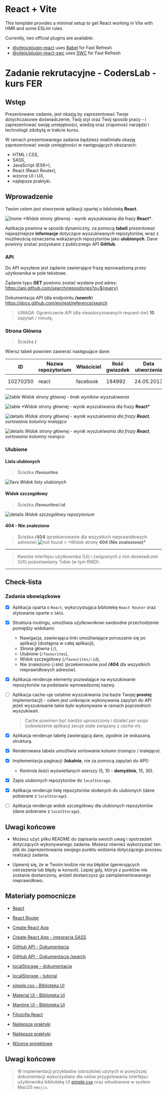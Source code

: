 # React + Vite

This template provides a minimal setup to get React working in Vite with HMR and some ESLint rules.

Currently, two official plugins are available:

- [@vitejs/plugin-react](https://github.com/vitejs/vite-plugin-react/blob/main/packages/plugin-react/README.md) uses [Babel](https://babeljs.io/) for Fast Refresh
- [@vitejs/plugin-react-swc](https://github.com/vitejs/vite-plugin-react-swc) uses [SWC](https://swc.rs/) for Fast Refresh

# Zadanie rekrutacyjne - CodersLab - kurs FER

## Wstęp

Prezentowane zadanie, jest okazją by zaprezentować Twoje dotychczasowe doświadczenie, Twój styl oraz Twój sposób pracy - i zaprezentować swoję umiejętności, wiedzę oraz znajomość narzędzi i technologii zdobytą w trakcie kursu.

W ramach prezentowanego zadania będziesz miał/miała okazję zaprezentować swoje umiejętności w następujących obszarach:

- HTML i CSS,
- SASS,
- JavaScript (ES6+),
- React (React Router),
- wzorce UI i UX,
- najlepsze praktyki.

## Wprowadzenie

Twoim celem jest stworzenie aplikacji opartej o bibliotekę **React**.

![home](images/strona_g%C5%82%C3%B3wna_wyniki_wyszukiwania.png)
\*Widok strony głównej - wynik wyszukiwania dla frazy **React\***.

Aplikacja powinna w sposób dynamiczny, za pomocą **tabeli** prezentować najważniejsze **informacje** dotyczące wyszukiwanych repozytoriów, wraz z możliwością oznaczenia wskazanych repozytoriów jako **ulubionych**. Dane powinny zostać pozyskane z publicznego API **GitHub**.

### API

Do API wysyłane jest żądanie zawierające frazę wprowadzoną przez użytkownika w pole tekstowe.

Żądanie typu **GET** powinno zostać wysłane pod adres: https://api.github.com/search/repositories?q=${query}

Dokumentacja API (dla endpointu _**/search**_) https://docs.github.com/en/rest/reference/search

> UWAGA: Ograniczenie API (dla nieautoryzowanych request-ów) **10** zapytań / minutę.

### Strona Główna

> Ścieżka **/**

Wiersz tabeli powinien zawierać następujące dane:

| ID       | Nazwa repozytorium | Właściciel | Ilość gwiazdek | Data utworzenia | Ulubione     |
| -------- | ------------------ | ---------- | -------------- | --------------- | ------------ |
| 10270250 | react              | facebook   | 184992         | 24.05.2013      | Dodaj / Usuń |

![table](images/strona_główna_brak_wyników_wyszukiwania.png)
_Widok strony głównej - brak wyników wyszukiwania_

![table](images/strona_główna_wyniki_wyszukiwania.png)
\*Widok strony głównej - wynik wyszukiwania dla frazy **React\***

![details](images/strona_główna_wyniki_wyszukiwania_sortowanie_malejąco.png)
_Widok strony głównej - wynik wyszukiwania dla frazy **React**, sortowanie kolumny malejąco_

![details](images/strona_główna_wyniki_wyszukiwania_sortowanie_rosnąco.png)
_Widok strony głównej - wynik wyszukiwania dla frazy **React**, sortowanie kolumny rosnąco_

### Ulubione

#### Lista ulubionych

> Ścieżka **/favourites**

![favs](images/ulubione_widok_listy.png)
_Widok listy ulubionych_

#### Widok szczegółowy

> Ścieżka **/favourites/:id**

![details](images/ulubione_widok_szczegółowy.png)
_Widok szczegółowy repozytorium_

#### 404 - Nie znaleziono

> Ścieżka **/404** (przekierowanie dla wszystkich nieprawidłowych adresów)
> ![not found](images/nie_znaleziono_404.png) > \*Widok strony **404 (Nie znaleziono)\***

---

> Kwestie interfejsu użytkownika (UI) i związanych z nim doświadczeń (UX) pozostawiamy Tobie (w tym RWD).

---

## Check-lista

### Zadania obowiązkowe

- [x] Aplikacja oparta o `React`, wykorzystująca bibliotekę `React Router` oraz stylowanie oparte o `SASS`.
- [x] Struktura routingu, umożliwia użytkownikowi swobodne przechodzenie pomiędzy widokami:
  - Nawigacja, zawierająca linki umożliwiające poruszanie się po aplikacji (dostępna w całej aplikacji),
  - Strona główna (`/`),
  - Ulubione (`/favourites`),
  - Widok szczegółowy (`/favourites/:id`),
  - Nie znaleziono (`/404`) (przekierowanie pod **/404** dla wszystkich nieprawidłowych adresów).
- [x] Aplikacja renderuje elementy pozwalające na wyszukiwanie repozytoriów na podstawie wprowadzonej nazwy.
- [ ] Aplikacja cache-uje ostatnie wyszukiwania (na bazie Twojej **prostej** implementacji) - celem jest uniknięcie wykonywania zapytań do API jeżeli wyszukiwanie takie było wykonywane w ramach poprzednich wyszukiwań.

  > Cache powinien być bardzo uproszczony i działać _per sesja_ (odświeżenie aplikacji zeruje state związany z cache-m).

- [x] Aplikacja renderuje tabelę zawierającą dane, zgodnie ze wskazaną strukturą.
- [x] Renderowana tabela umożliwia sortowanie kolumn (rosnąco / malejąco).
- [x] Implementacja paginacji (**lokalnie**, nie za pomocą zapytań do API):
  - Kontrola ilośći wyświetlanych wierszy (5, 10 - **domyślnie**, 15, 30).
- [x] Zapis ulubionych repozytoriów do `localStorage`.
- [x] Aplikacja renderuje listę repozytoriów dodanych do ulubionych (dane pobierane z `localStorage`).
- [ ] Aplikacja renderuje widok szczegółowy dla ulubionych repozytoriów (dane pobierane z `localStorage`).

## Uwagi końcowe

- Możesz użyć pliku README do zapisania swoich uwag i spotrzeżeń dotyczących wykonywanego zadania. Możesz również wykorzystać ten plik do zaprezentowania swojego punktu widzenia dotyczącego procesu realizacji zadania.

- Upewnij się, że w Twoim kodzie nie ma błędów (generujących ostrzeżenia lub błędy w konsoli). Lepiej gdy, któryś z punktów nie zostanie dostarczony, aniżeli dostarczysz go zaimplementowanego nieprawidłowo.

## Materiały pomocnicze

- [React](https://pl.reactjs.org/)
- [React Router](https://reactrouter.com/)

- [Create React App](https://create-react-app.dev/)
- [Create React App - integracja SASS](https://create-react-app.dev/docs/adding-a-sass-stylesheet/)

- [GitHub API - Dokumentacja](https://docs.github.com/en/rest/guides/getting-started-with-the-rest-api)
- [GitHub API - Dokumentacja /search](https://docs.github.com/en/rest/reference/search)

- [localStorage - dokumentacja](https://developer.mozilla.org/pl/docs/Web/API/Window/localStorage)
- [localStorage - tutorial](https://blog.logrocket.com/localstorage-javascript-complete-guide/)

- [simple.css - Biblioteka UI](https://simplecss.org/)
- [Material UI - Biblioteka UI](https://mui.com/)
- [Mantine UI - Biblioteka UI](https://mantine.dev/)

- [Filozofia React](https://github.com/mithi/react-philosophies)
- [Najlepsze praktyki](https://github.com/alan2207/bulletproof-react)
- [Najlepsze praktyki](https://github.com/kudos-dude/react-best-practices)
- [Wzorce projektowe](https://www.patterns.dev/)

## Uwagi końcowe

> W implementacji przykładów (obrazków) użytych w powyższej dokumentacji wykorzystano dla celów przygotowania interfejsu użytkownika bibliotekę UI [simple.css](https://simplecss.org/) oraz wbudowane w system MacOS `emojis`.
